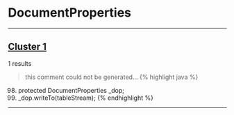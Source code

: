 # DocumentProperties

***

## [Cluster 1](./1)
1 results
> this comment could not be generated...
{% highlight java %}
98. protected DocumentProperties _dop;
691.   _dop.writeTo(tableStream);
{% endhighlight %}

***


